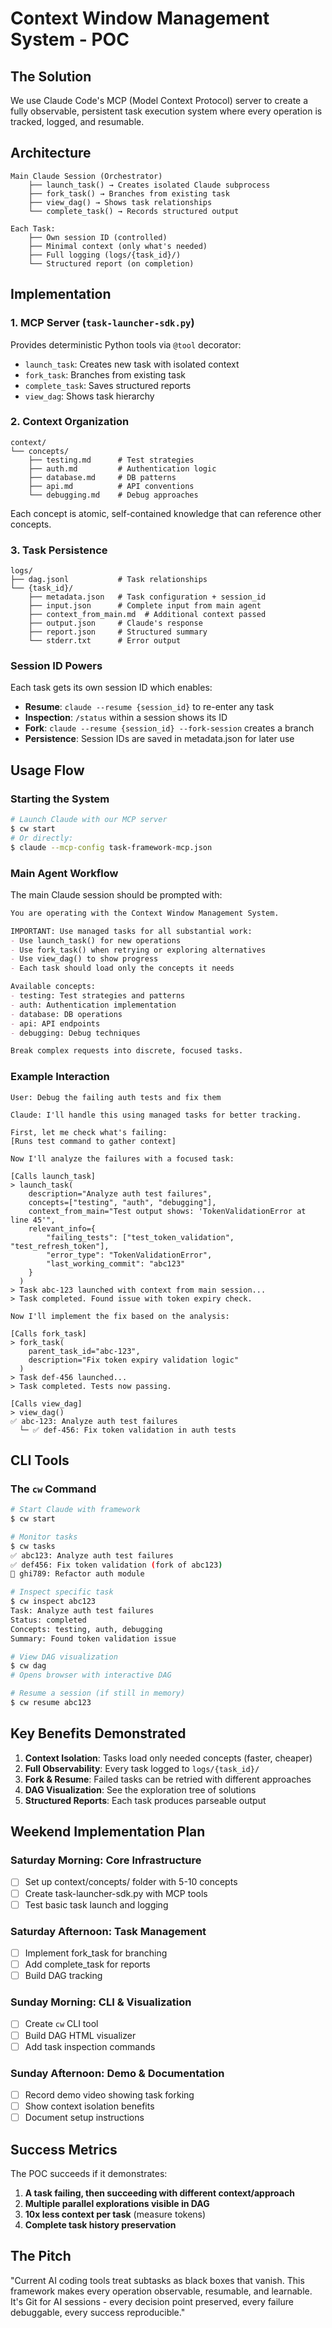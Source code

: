 # Context Window Management System - POC

## The Solution

We use Claude Code's MCP (Model Context Protocol) server to create a fully observable, persistent task execution system where every operation is tracked, logged, and resumable.

## Architecture

```
Main Claude Session (Orchestrator)
    ├── launch_task() → Creates isolated Claude subprocess
    ├── fork_task() → Branches from existing task
    ├── view_dag() → Shows task relationships
    └── complete_task() → Records structured output

Each Task:
    ├── Own session ID (controlled)
    ├── Minimal context (only what's needed)
    ├── Full logging (logs/{task_id}/)
    └── Structured report (on completion)
```

## Implementation

### 1. MCP Server (`task-launcher-sdk.py`)

Provides deterministic Python tools via `@tool` decorator:

- `launch_task`: Creates new task with isolated context
- `fork_task`: Branches from existing task
- `complete_task`: Saves structured reports
- `view_dag`: Shows task hierarchy

### 2. Context Organization

```
context/
└── concepts/
    ├── testing.md      # Test strategies
    ├── auth.md         # Authentication logic
    ├── database.md     # DB patterns
    ├── api.md          # API conventions
    └── debugging.md    # Debug approaches
```

Each concept is atomic, self-contained knowledge that can reference other concepts.

### 3. Task Persistence

```
logs/
├── dag.jsonl           # Task relationships
└── {task_id}/
    ├── metadata.json   # Task configuration + session_id
    ├── input.json      # Complete input from main agent
    ├── context_from_main.md  # Additional context passed
    ├── output.json     # Claude's response
    ├── report.json     # Structured summary
    └── stderr.txt      # Error output
```

### Session ID Powers

Each task gets its own session ID which enables:

- **Resume**: `claude --resume {session_id}` to re-enter any task
- **Inspection**: `/status` within a session shows its ID
- **Fork**: `claude --resume {session_id} --fork-session` creates a branch
- **Persistence**: Session IDs are saved in metadata.json for later use

## Usage Flow

### Starting the System

```bash
# Launch Claude with our MCP server
$ cw start
# Or directly:
$ claude --mcp-config task-framework-mcp.json
```

### Main Agent Workflow

The main Claude session should be prompted with:

```markdown
You are operating with the Context Window Management System.

IMPORTANT: Use managed tasks for all substantial work:
- Use launch_task() for new operations
- Use fork_task() when retrying or exploring alternatives
- Use view_dag() to show progress
- Each task should load only the concepts it needs

Available concepts:
- testing: Test strategies and patterns
- auth: Authentication implementation
- database: DB operations
- api: API endpoints
- debugging: Debug techniques

Break complex requests into discrete, focused tasks.
```

### Example Interaction

```
User: Debug the failing auth tests and fix them

Claude: I'll handle this using managed tasks for better tracking.

First, let me check what's failing:
[Runs test command to gather context]

Now I'll analyze the failures with a focused task:

[Calls launch_task]
> launch_task(
    description="Analyze auth test failures",
    concepts=["testing", "auth", "debugging"],
    context_from_main="Test output shows: 'TokenValidationError at line 45'",
    relevant_info={
        "failing_tests": ["test_token_validation", "test_refresh_token"],
        "error_type": "TokenValidationError",
        "last_working_commit": "abc123"
    }
  )
> Task abc-123 launched with context from main session...
> Task completed. Found issue with token expiry check.

Now I'll implement the fix based on the analysis:

[Calls fork_task]
> fork_task(
    parent_task_id="abc-123",
    description="Fix token expiry validation logic"
  )
> Task def-456 launched...
> Task completed. Tests now passing.

[Calls view_dag]
> view_dag()
✅ abc-123: Analyze auth test failures
  └─ ✅ def-456: Fix token validation in auth tests
```

## CLI Tools

### The `cw` Command

```bash
# Start Claude with framework
$ cw start

# Monitor tasks
$ cw tasks
✅ abc123: Analyze auth test failures
✅ def456: Fix token validation (fork of abc123)
🔄 ghi789: Refactor auth module

# Inspect specific task
$ cw inspect abc123
Task: Analyze auth test failures
Status: completed
Concepts: testing, auth, debugging
Summary: Found token validation issue

# View DAG visualization
$ cw dag
# Opens browser with interactive DAG

# Resume a session (if still in memory)
$ cw resume abc123
```

## Key Benefits Demonstrated

1. **Context Isolation**: Tasks load only needed concepts (faster, cheaper)
2. **Full Observability**: Every task logged to `logs/{task_id}/`
3. **Fork & Resume**: Failed tasks can be retried with different approaches
4. **DAG Visualization**: See the exploration tree of solutions
5. **Structured Reports**: Each task produces parseable output

## Weekend Implementation Plan

### Saturday Morning: Core Infrastructure

- [ ] Set up context/concepts/ folder with 5-10 concepts
- [ ] Create task-launcher-sdk.py with MCP tools
- [ ] Test basic task launch and logging

### Saturday Afternoon: Task Management

- [ ] Implement fork_task for branching
- [ ] Add complete_task for reports
- [ ] Build DAG tracking

### Sunday Morning: CLI & Visualization

- [ ] Create `cw` CLI tool
- [ ] Build DAG HTML visualizer
- [ ] Add task inspection commands

### Sunday Afternoon: Demo & Documentation

- [ ] Record demo video showing task forking
- [ ] Show context isolation benefits
- [ ] Document setup instructions

## Success Metrics

The POC succeeds if it demonstrates:

1. **A task failing, then succeeding with different context/approach**
2. **Multiple parallel explorations visible in DAG**
3. **10x less context per task** (measure tokens)
4. **Complete task history preservation**

## The Pitch

"Current AI coding tools treat subtasks as black boxes that vanish. This framework makes every operation observable, resumable, and learnable. It's Git for AI sessions - every decision point preserved, every failure debuggable, every success reproducible."
